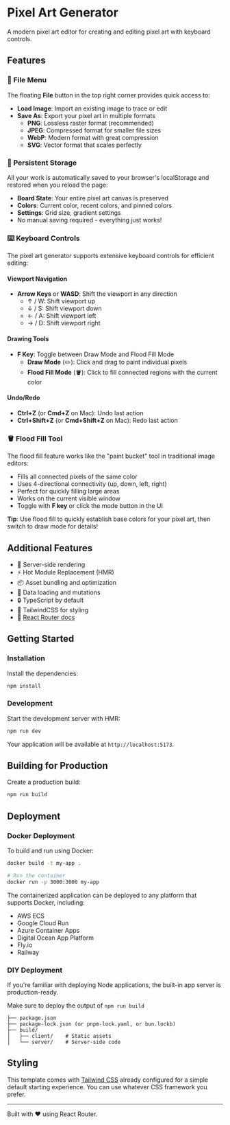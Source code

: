 # Pixel Art Generator

A modern pixel art editor for creating and editing pixel art with keyboard controls.

## Features

### 📁 File Menu
The floating **File** button in the top right corner provides quick access to:
- **Load Image**: Import an existing image to trace or edit
- **Save As**: Export your pixel art in multiple formats
  - **PNG**: Lossless raster format (recommended)
  - **JPEG**: Compressed format for smaller file sizes
  - **WebP**: Modern format with great compression
  - **SVG**: Vector format that scales perfectly

### 🎨 Persistent Storage
All your work is automatically saved to your browser's localStorage and restored when you reload the page:
- **Board State**: Your entire pixel art canvas is preserved
- **Colors**: Current color, recent colors, and pinned colors
- **Settings**: Grid size, gradient settings
- No manual saving required - everything just works!

### ⌨️ Keyboard Controls
The pixel art generator supports extensive keyboard controls for efficient editing:

#### Viewport Navigation
- **Arrow Keys** or **WASD**: Shift the viewport in any direction
  - ↑ / W: Shift viewport up
  - ↓ / S: Shift viewport down
  - ← / A: Shift viewport left
  - → / D: Shift viewport right

#### Drawing Tools
- **F Key**: Toggle between Draw Mode and Flood Fill Mode
  - **Draw Mode** (✏️): Click and drag to paint individual pixels
  - **Flood Fill Mode** (🪣): Click to fill connected regions with the current color

#### Undo/Redo
- **Ctrl+Z** (or **Cmd+Z** on Mac): Undo last action
- **Ctrl+Shift+Z** (or **Cmd+Shift+Z** on Mac): Redo last action

### 🪣 Flood Fill Tool
The flood fill feature works like the "paint bucket" tool in traditional image editors:
- Fills all connected pixels of the same color
- Uses 4-directional connectivity (up, down, left, right)
- Perfect for quickly filling large areas
- Works on the current visible window
- Toggle with **F key** or click the mode button in the UI

**Tip**: Use flood fill to quickly establish base colors for your pixel art, then switch to draw mode for details!

## Additional Features

- 🚀 Server-side rendering
- ⚡️ Hot Module Replacement (HMR)
- 📦 Asset bundling and optimization
- 🔄 Data loading and mutations
- 🔒 TypeScript by default
- 🎉 TailwindCSS for styling
- 📖 [React Router docs](https://reactrouter.com/)

## Getting Started

### Installation

Install the dependencies:

```bash
npm install
```

### Development

Start the development server with HMR:

```bash
npm run dev
```

Your application will be available at `http://localhost:5173`.

## Building for Production

Create a production build:

```bash
npm run build
```

## Deployment

### Docker Deployment

To build and run using Docker:

```bash
docker build -t my-app .

# Run the container
docker run -p 3000:3000 my-app
```

The containerized application can be deployed to any platform that supports Docker, including:

- AWS ECS
- Google Cloud Run
- Azure Container Apps
- Digital Ocean App Platform
- Fly.io
- Railway

### DIY Deployment

If you're familiar with deploying Node applications, the built-in app server is production-ready.

Make sure to deploy the output of `npm run build`

```
├── package.json
├── package-lock.json (or pnpm-lock.yaml, or bun.lockb)
├── build/
│   ├── client/    # Static assets
│   └── server/    # Server-side code
```

## Styling

This template comes with [Tailwind CSS](https://tailwindcss.com/) already configured for a simple default starting experience. You can use whatever CSS framework you prefer.

---

Built with ❤️ using React Router.
